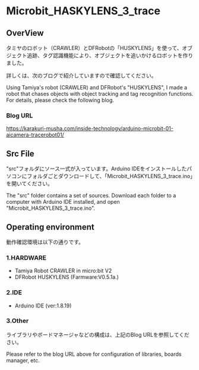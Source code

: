 # Microbit_HASKYLENS_3_trace

## OverView
タミヤのロボット（CRAWLER）とDFRobotの「HUSKYLENS」を使って、オブジェクト追跡、タグ認識機能により、オブジェクトを追いかけるロボットを作りました。

詳しくは、次のブログで紹介していますので確認してください。

Using Tamiya's robot (CRAWLER) and DFRobot's "HUSKYLENS", I made a robot that chases objects with object tracking and tag recognition functions.
For details, please check the following blog.

### Blog URL
https://karakuri-musha.com/inside-technology/arduino-microbit-01-aicamera-tracerobot01/

## Src File
"src"フォルダにソース一式が入っています。Arduino IDEをインストールしたパソコンにフォルダごとダウンロードして、「Microbit_HASKYLENS_3_trace.ino」を開いてください。

The "src" folder contains a set of sources. Download each folder to a computer with Arduino IDE installed, and open "Microbit_HASKYLENS_3_trace.ino".

## Operating environment
動作確認環境は以下の通りです。

### 1.HARDWARE
- Tamiya Robot CRAWLER
   in micro:bit V2 
- DFRobot HUSKYLENS (Farmware:V0.5.1a.)

### 2.IDE
- Arduino IDE (ver:1.8.19)

### 3.Other
 ライブラリやボードマネージャなどの構成は、上記のBlog URLを参照してください。
 
 Please refer to the blog URL above for configuration of libraries, boards manager, etc.

